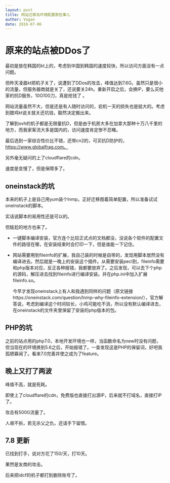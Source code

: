 ```yaml
---
layout: post
title: 网站迁移及环境配置那些事儿
author: Vogan
date: 2016-07-06
---
```

# 原来的站点被DDos了

最初是放在韩国的kt上的，考虑到中国到韩国的速度较快，所以访问方面没有一点问题。

但昨天凌晨kt把机子关了，说遭到了DDos的攻击，峰值达到7.6G。虽然只是很小的流量，但服务器商就是关了，还说要关24h。重新开启之后，会换IP，要么买他家的抗D服务，10G100刀，真是抢钱了 。

网站流量虽然不大，但是还是有人随时访问的，宕机一天的损失也是挺大的。考虑到腊鸡kt说关就关还坑钱，毅然决定搬出来。

了解到ovh的机子都是无限量抗D，但是由于机房大多在加拿大那种十万八千里的地方，而我家客流大多是国内的，访问速度肯定惨不忍睹。

最后选到一家综合性价比不错，还带cn2的，可买抗D防护的，https://www.globalfrag.com。

另外毫无疑问的上了cloudflare的cdn。

速度是变慢了，但是保障多了。

## oneinstack的坑

本来的机子上是自己用yum装个lnmp。正好迁移图着简单配置，所以准备试试oneinstack的脚本。

实话说脚本的易用性还是可以的。

但尴尬的地方也来了。

* 一键脚本编译安装，官方连个比较正式点的文档都没，没说各个软件的配置文件的路径在哪，在安装结束时会打印一下，但是谁能一下记住。

* 网站需要用到fileinfo的扩展，我自己装的时候是自带的，发现用脚本居然没有编译进去。然后就是一晚上的安装这个插件。从需要安装pecl到，fileinfo需要和php版本对应，反正各种报错，我都要放弃了。之后发现，可以去下个php的源码，解压进去找到fileinfo进行编译安装。并在php.ini中加入扩展fileinfo.so。

  今早才发现oneinstack上有人和我遇到同样的问题（原文链接https://oneinstack.com/question/lnmp-why-fileinfo-extension/），官方解答说，考虑到编译这个时间较长，小鸡可能吃不消，所以没有默认编译进去，在oneinstack的文件夹里保留了安装的php版本的包。

## PHP的坑

之前的站点用的php7.0，本地开发环境也一样，当函数命名为new时没有问题，但当现在的环境换到5.6之后，开始报错了。一查发现这是PHP的保留词，好吧我孤陋寡闻了。看来7.0完善并使之成为了feature。

## 晚上又打了两波

峰值不高，就是死耗。

即使上了cloudflare的cdn，免费版也直接打出源IP，后来就不打域名，直接打IP了。

攻击有500G流量了。

人艰不拆，若无杀父之仇，还请手下留情。

## 7.8 更新

已找到打手，说对方花了150/天，打10天。

果然是友商的攻击。

后来把idcf的机子都打到删除账号了。
